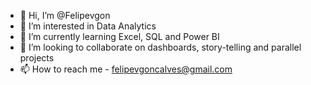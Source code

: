 - 👋 Hi, I’m @Felipevgon
- 👀 I’m interested in Data Analytics
- 🌱 I’m currently learning Excel, SQL and Power BI
- 💞️ I’m looking to collaborate on dashboards, story-telling and parallel projects
- 📫 How to reach me - felipevgoncalves@gmail.com
